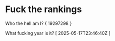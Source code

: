 # Fuck the rankings

Who the hell am I?
{ 19297298 }

What fucking year is it?
[ 2025-05-17T23:46:40Z ]
